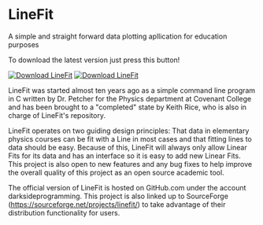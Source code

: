 # LineFit
A simple and straight forward data plotting apllication for education purposes

To download the latest version just press this button!

[![Download LineFit](https://a.fsdn.com/con/app/sf-download-button)](https://sourceforge.net/projects/linefit/files/latest/download)
[![Download LineFit](https://img.shields.io/sourceforge/dt/linefit.svg)](https://sourceforge.net/projects/linefit/files/latest/download)

LineFit was started almost ten years ago as a simple command line program in C written 
by Dr. Petcher for the Physics department at Covenant College and has been brought to
a "completed" state by Keith Rice, who is also in charge of LineFit's repository.

LineFit operates on two guiding design principles: That data in elementary physics courses can be fit with a Line in 
most cases and that fitting lines to data should be easy. Because of this, LineFit will
always only allow Linear Fits for its data and has an interface so it is easy to add new
Linear Fits. This project is also open to new features and any bug fixes to help improve
the overall quality of this project as an open source academic tool.

The official version of LineFit is hosted on GitHub.com under the account 
darksideprogramming. This project is also linked up to SourceForge 
(<https://sourceforge.net/projects/linefit/>) to take advantage of their distribution 
functionality for users.

